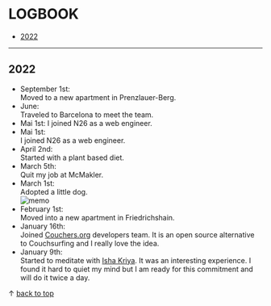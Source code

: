 # LOGBOOK

- [2022](#2022)

---

<a name="2022"></a>
## 2022
* September 1st:  
   Moved to a new apartment in Prenzlauer-Berg.
* June:  
   Traveled to Barcelona to meet the team.
* Mai 1st:
  I joined N26 as a web engineer.
* Mai 1st:  
   I joined N26 as a web engineer.
* April 2nd:  
   Started with a plant based diet.
* March 5th:  
   Quit my job at McMakler.
* March 1st:  
   Adopted a little dog.   
   ![memo](https://user-images.githubusercontent.com/39704300/165105753-6b52163f-e6df-4f91-9580-23bfa397d1bf.jpg)
* February 1st:  
   Moved into a new apartment in Friedrichshain. 
* January 16th:  
   Joined [Couchers.org](https://couchers.org/) developers team. It is an open source alternative to Couchsurfing and I really love the idea.
* January 9th:  
   Started to meditate with [Isha Kriya](https://www.youtube.com/watch?v=EwQkfoKxRvo). It was an interesting experience. I found it hard to quiet my mind
   but I am ready for this commitment and will do it twice a day.




&uarr; [back to top](#top)
